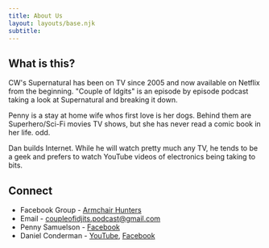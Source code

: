 ```yaml
---
title: About Us
layout: layouts/base.njk
subtitle: 
---
```


## What is this?

CW's Supernatural has been on TV since 2005 and now available on Netflix from the beginning. "Couple of Idgits" is an episode by episode podcast taking a look at Supernatural and breaking it down.

Penny is a stay at home wife whos first love is her dogs.  Behind them are Superhero/Sci-Fi movies TV shows, but she has never read a comic book in her life. odd.

Dan builds Internet. While he will watch pretty much any TV, he tends to be a geek and prefers to watch YouTube videos of electronics being taking to bits.


## Connect

- Facebook Group - [Armchair Hunters](https://www.facebook.com/groups/437248500580788/)
- Email - [coupleofidjits.podcast@gmail.com](mailto:coupleofidjits.podcast@gmail.com)
- Penny Samuelson - [Facebook](https://www.facebook.com/penny.samuelsonconderman)
- Daniel Conderman - [YouTube](https://www.youtube.com/danconderman), [Facebook](https://www.facebook.com/conderman)

